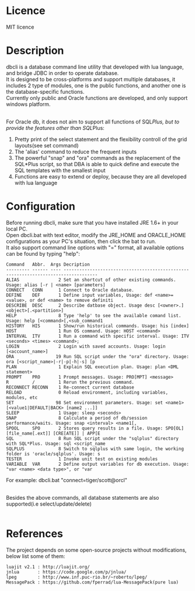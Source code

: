 Licence
============
MIT licence

Description
=============

dbcli is a database command line utility that developed with lua language, and bridge JDBC in order to operate database.<br> 
It is designed to be cross-platforms and support multiple databases, it includes 2 type of modules, one is the public functions, and another one is the database-specific functions.<br>
Currently only public and Oracle functions are developed, and only support windows platform.<br><br>

For Oracle db, it does not aim to support all functions of SQL*Plus, but to provide the features other than SQL*Plus:<br>
1) Pretty print of the select statement and the flexibility controll of the grid layouts(see set command)<br>
2) The 'alias' command to reduce the frequent inputs<br>
3) The powerful "snap" and "ora" commands as the replacement of the SQL*Plus script, so that DBA is able to quick define and execute the SQL templates with the smallest input<br>
4) Functions are easy to extend or deploy, because they are all developed with lua language<br>



Configuration
============
Before running dbcli, make sure that you have installed JRE 1.6+ in your local PC.<br>
Open dbcli.bat with text editor, modify the JRE_HOME and ORACLE_HOME configurations as your PC's situation, then click the bat to run.<br>
It also support command line options with "<command>=<args>" format, all available options can be found by typing "help":<br>

    Command   Abbr.  Args Decription
    --------- ------ ---- -----------------------------------------------------------------------------------
    ALIAS               2 Set an shortcut of other existing commands. Usage: alias [-r | <name> [parameters]
    CONNECT   CONN      1 Connect to Oracle database.
    DEFINE    DEF       1 Define input variables, Usage: def <name>=<value>, or def <name> to remove definiti
    DESCRIBE  DESC      2 Describe datbase object. Usage desc [<owner>.]<object>[.<partition>]
    HELP                8 Type 'help' to see the available comand list. Usage: help [<command>[,<sub_command1
    HISTORY   HIS       1 Show/run historical commands. Usage: his [index]
    HOST                1 Run OS command. Usage: HOST <command>
    INTERVAL  ITV       1 Run a command with specific interval. Usage: ITV <seconds> <times> <command>;
    LOGIN               2 Login with saved accounts. Usage: login [<account_name>]
    ORA                19 Run SQL script under the "ora" directory. Usage: ora [<script_name>|-r|-p|-h|-s] [p
    PLAN                1 Explain SQL execution plan. Usage: plan <DML statement>
    PROMPT    PRO       1 Prompt messages. Usage: PRO[MPT] <message>
    R         /         1 Rerun the previous command.
    RECONNECT RECONN    1 Re-connect current database
    RELOAD              0 Reload environment, including variables, modules, etc
    SET                98 Set environment parameters. Usage: set <name1> [<value1|DEFAULT|BACK> [name2 ...]]
    SLEEP               1 Usage: sleep <seconds>
    SNAP                8 Calculate a period of db/session performance/waits. Usage: snap <interval> <name1[,
    SPOOL     SPO       2 Stores query results in a file. Usage: SPO[OL] [file_name[.ext]] [CRE[ATE]] | APP[E
    SQL                 8 Run SQL script under the "sqlplus" directory with SQL*Plus. Usage: sql <script_name
    SQLPLUS             8 Switch to sqlplus with same login, the working folder is 'oracle/sqlplus'. Usage: s
    TESTER              1 Invoke unit test on existing modules
    VARIABLE  VAR       2 Define output variables for db execution. Usage: "var <name> <data type>", or "var

For example: dbcli.bat "connect=tiger/scott@orcl"<br><br>

Besides the above commands, all database statements are also supported(i.e select/update/delete)<br><br>


References
============
The project depends on some open-source projects without modifications, below list some of them:<br>

    luajit v2.1 : http://luajit.org/
    jnlua       : https://code.google.com/p/jnlua/
    lpeg        : http://www.inf.puc-rio.br/~roberto/lpeg/
    MessagePack : https://github.com/fperrad/lua-MessagePack(pure lua)





